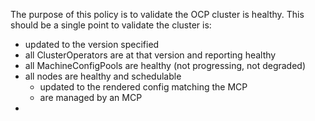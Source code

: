 The purpose of this policy is to validate the OCP cluster is healthy.  This should be a single point to validate the cluster is:
- updated to the version specified
- all ClusterOperators are at that version and reporting healthy
- all MachineConfigPools are healthy (not progressing, not degraded)
- all nodes are healthy and schedulable
  - updated to the rendered config matching the MCP
  - are managed by an MCP
-

